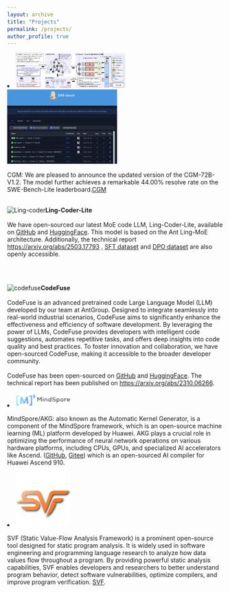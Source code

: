 ```yaml
---
layout: archive
title: "Projects"
permalink: /projects/
author_profile: true
---
```


<p style="margin-bottom: 6px">
<li>
<span>
<img alt="cgm1" src="../images/image-4.png" style="width:256px" />
<img alt="cgm2" src="../images/image-5.png" style="width:256px" />

CGM: We are pleased to announce the updated version of the CGM-72B-V1.2. The model further achieves a remarkable 44.00% resolve rate on the SWE-Bench-Lite leaderboard.[CGM](https://huggingface.co/inclusionAI/Ling-Coder-lite)
</span></li>
</p>


<!-- <p style="margin-bottom: 6px">
<li>
<span>
<img alt="Ling-coder" src="../images/image-2.png" style="width:128px" />
Ling-Coder-Lite, available on [GitHub](https://github.com/codefuse-ai/Ling-Coder-Lite) and [HuggingFace](https://huggingface.co/inclusionAI/Ling-Coder-lite). This model is based on the Ant Ling-MoE architecture. Additionally, the [technical report](https://arxiv.org/abs/2503.17793), [SFT dataset](https://huggingface.co/datasets/inclusionAI/Ling-Coder-SFT) and [DPO dataset](https://huggingface.co/datasets/inclusionAI/Ling-Coder-DPO) are also openly accessible. 
</span></li>
</p> -->

<div>
<div>&nbsp;</div>
<img src="https://pengd.github.io/images/image-2.png" alt="Ling-coder" width="44" height="53" /><strong>Ling-Coder-Lite</strong><br />
<div>&nbsp;</div>
<div><span aria-hidden="true">We have open-sourced our latest MoE code LLM, Ling-Coder-Lite, available on <a href="https://github.com/codefuse-ai/Ling-Coder-Lite">GitHub</a> and <a href="https://huggingface.co/inclusionAI/Ling-Coder-lite">HuggingFace</a>. This model is based on the Ant Ling-MoE architecture. Additionally, the technical report <a href="https://arxiv.org/abs/2503.17793">https://arxiv.org/abs/2503.17793</a> , <a href="https://huggingface.co/datasets/inclusionAI/Ling-Coder-SFT">SFT dataset</a> and <a href="https://huggingface.co/datasets/inclusionAI/Ling-Coder-DPO">DPO dataset</a> are also openly accessible.</span></div>
</div>


<!-- <p style="margin-bottom: 6px">
<li>
<span> -->
 
<div>
<div>&nbsp;</div>
<img src="https://pengd.github.io/images/image-1.png" alt="codefuse" width="44" height="53" /><strong>CodeFuse</strong><br />
<div>&nbsp;</div>
<div>CodeFuse is an advanced pretrained code Large Language Model (LLM) developed by our team at AntGroup. Designed to integrate seamlessly into real-world industrial scenarios, CodeFuse aims to significantly enhance the effectiveness and efficiency of software development. By leveraging the power of LLMs, CodeFuse provides developers with intelligent code suggestions, automates repetitive tasks, and offers deep insights into code quality and best practices. To foster innovation and collaboration, we have open-sourced CodeFuse, making it accessible to the broader developer community.</div>
<br />
<div>CodeFuse has been open-sourced on <a href="https://github.com/codefuse-ai">GitHub</a>&nbsp;and <a href="https://huggingface.co/codefuse-ai">HuggingFace</a>. The technical report has been published on <a href="https://arxiv.org/abs/2310.06266">https://arxiv.org/abs/2310.06266</a>.</div>
</div>


<!-- </span></li>
</p> -->

<p style="margin-bottom: 6px">
<li>
<span>
<img alt="akg" src="../images/image.png" style="width:128px" />

MindSpore/AKG: also known as the Automatic Kernel Generator, is a component of the MindSpore framework, which is an open-source machine learning (ML) platform developed by Huawei. AKG plays a crucial role in optimizing the performance of neural network operations on various hardware platforms, including CPUs, GPUs, and specialized AI accelerators like Ascend.
([GitHub](https://github.com/mindspore-ai/akg), [Gitee](https://github.com/mindspore-ai/akg)) which is an open-sourced AI compiler for Huawei Ascend 910.
</span></li>
</p>

<p style="margin-bottom: 6px">
<li>
<span>
<img alt="svf" src="../images/image-3.png" style="width:128px" />

SVF (Static Value-Flow Analysis Framework) is a prominent open-source tool designed for static program analysis. It is widely used in software engineering and programming language research to analyze how data values flow throughout a program. By providing powerful static analysis capabilities, SVF enables developers and researchers to better understand program behavior, detect software vulnerabilities, optimize compilers, and improve program verification. [SVF](http://svf-tools.github.io/SVF/).
</span></li>
</p>

